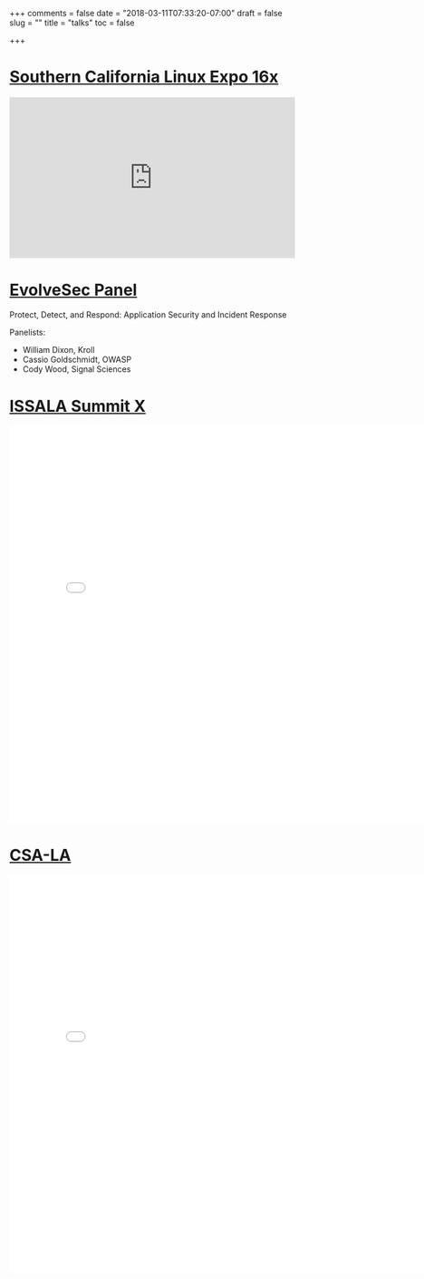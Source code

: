 +++
comments = false
date = "2018-03-11T07:33:20-07:00"
draft = false
slug = ""
title = "talks"
toc = false

+++

# [Southern California Linux Expo 16x](https://www.socallinuxexpo.org/scale/16x)

<div style="position:relative;height:0;padding-bottom:56.25%"><iframe src="https://www.youtube.com/embed/nZzCIIW2-Is?ecver=2" style="position:absolute;width:100%;height:100%;left:0" width="640" height="360" frameborder="0" allow="autoplay; encrypted-media" allowfullscreen></iframe></div>


# [EvolveSec Panel](https://www.meetup.com/EvolveSec-LA-Cyber-Security/events/249432929/)

Protect, Detect, and Respond: Application Security and Incident Response

Panelists:

- William Dixon, Kroll
- Cassio Goldschmidt, OWASP
- Cody Wood, Signal Sciences

# [ISSALA Summit X](https://www.issala.org/event/issa-la-summitx/)

<iframe src="//slides.com/sprkyco/not_your_server-4-7/embed?token=J75KIXZs" width="800" height="700" scrolling="no" frameborder="0" webkitallowfullscreen mozallowfullscreen allowfullscreen></iframe>

# [CSA-LA](https://www.meetup.com/LASC-CSA/events/ftdtpnyxhbmb/)

<iframe src="//slides.com/sprkyco/not_your_server-6-8/embed?token=49ucyYcg" width="800" height="700" scrolling="no" frameborder="0" webkitallowfullscreen mozallowfullscreen allowfullscreen></iframe>